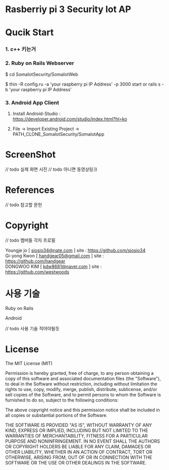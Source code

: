 # Rasberriy pi 3 Security Iot AP




# Qucik Start

### 1. c++ 키는거

### 2. Ruby on Rails Webserver

  $ cd SomaIotSecurity/SomaIotWeb
  
  $ thin -R config.ru -a 'your raspberry pi IP Address' -p 3000 start or rails s -b 'your raspberry pi IP Address'

### 3. Android App Client

  1) Install Android-Studio : https://developer.android.com/studio/index.html?hl=ko
  
  2) File -> Import Existing Project -> PATH_CLONE_SomaIotSecurity/SomaIotApp
  
# ScreenShot

// todo 실제 화면 사진
// todo 아니면 동영상링크

# References 

// todo 참고할 문헌

# Copyright

// todo 멤버들 각자 프로필

Youngje jo [ siosio34@nate.com ] site : https://github.com/siosio34  
Gi-yong Kwon [ handgear05@gmail.com ] site : https://github.com/handgear  
DONGWOO KIM [ kdw8681@naver.com ] site : https://github.com/westwoods  

# 사용 기술

Ruby on Rails

Android

// todo 사용 기술 적어야될듯

# License

The MIT License (MIT)

Permission is hereby granted, free of charge, to any person obtaining a copy of this software and associated documentation files (the "Software"), to deal in the Software without restriction, including without limitation the rights to use, copy, modify, merge, publish, distribute, sublicense, and/or sell copies of the Software, and to permit persons to whom the Software is furnished to do so, subject to the following conditions:

The above copyright notice and this permission notice shall be included in all copies or substantial portions of the Software.

THE SOFTWARE IS PROVIDED "AS IS", WITHOUT WARRANTY OF ANY KIND, EXPRESS OR IMPLIED, INCLUDING BUT NOT LIMITED TO THE WARRANTIES OF MERCHANTABILITY, FITNESS FOR A PARTICULAR PURPOSE AND NONINFRINGEMENT. IN NO EVENT SHALL THE AUTHORS OR COPYRIGHT HOLDERS BE LIABLE FOR ANY CLAIM, DAMAGES OR OTHER LIABILITY, WHETHER IN AN ACTION OF CONTRACT, TORT OR OTHERWISE, ARISING FROM, OUT OF OR IN CONNECTION WITH THE SOFTWARE OR THE USE OR OTHER DEALINGS IN THE SOFTWARE.

